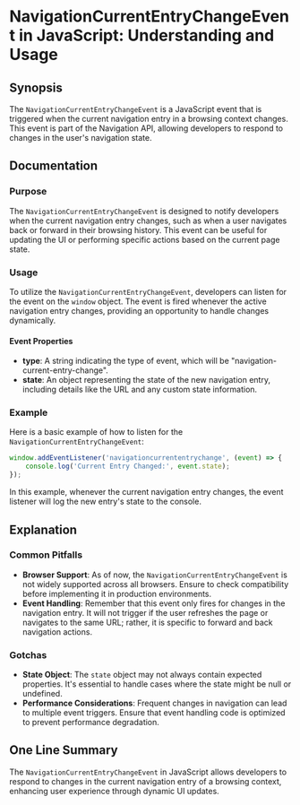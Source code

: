 <!--
Meta Description: # NavigationCurrentEntryChangeEvent in JavaScript: Understanding and Usage ## Synopsis The `NavigationCurrentEntryChangeEvent` is a JavaScript event t...
Meta Keywords: event, navigation, entry, state, changes
-->

# NavigationCurrentEntryChangeEvent in JavaScript: Understanding and Usage

## Synopsis
The `NavigationCurrentEntryChangeEvent` is a JavaScript event that is triggered when the current navigation entry in a browsing context changes. This event is part of the Navigation API, allowing developers to respond to changes in the user's navigation state.

## Documentation
### Purpose
The `NavigationCurrentEntryChangeEvent` is designed to notify developers when the current navigation entry changes, such as when a user navigates back or forward in their browsing history. This event can be useful for updating the UI or performing specific actions based on the current page state.

### Usage
To utilize the `NavigationCurrentEntryChangeEvent`, developers can listen for the event on the `window` object. The event is fired whenever the active navigation entry changes, providing an opportunity to handle changes dynamically.

#### Event Properties
- **type**: A string indicating the type of event, which will be "navigation-current-entry-change".
- **state**: An object representing the state of the new navigation entry, including details like the URL and any custom state information.

### Example
Here is a basic example of how to listen for the `NavigationCurrentEntryChangeEvent`:

```javascript
window.addEventListener('navigationcurrententrychange', (event) => {
    console.log('Current Entry Changed:', event.state);
});
```

In this example, whenever the current navigation entry changes, the event listener will log the new entry's state to the console.

## Explanation
### Common Pitfalls
- **Browser Support**: As of now, the `NavigationCurrentEntryChangeEvent` is not widely supported across all browsers. Ensure to check compatibility before implementing it in production environments.
- **Event Handling**: Remember that this event only fires for changes in the navigation entry. It will not trigger if the user refreshes the page or navigates to the same URL; rather, it is specific to forward and back navigation actions.

### Gotchas
- **State Object**: The `state` object may not always contain expected properties. It's essential to handle cases where the state might be null or undefined.
- **Performance Considerations**: Frequent changes in navigation can lead to multiple event triggers. Ensure that event handling code is optimized to prevent performance degradation.

## One Line Summary
The `NavigationCurrentEntryChangeEvent` in JavaScript allows developers to respond to changes in the current navigation entry of a browsing context, enhancing user experience through dynamic UI updates.